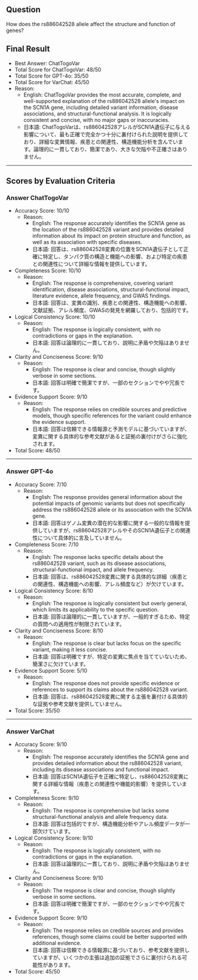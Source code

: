 ## Question

How does the rs886042528 allele affect the structure and function of genes?

## Final Result

- Best Answer: ChatTogoVar
- Total Score for ChatTogoVar: 48/50
- Total Score for GPT-4o: 35/50
- Total Score for VarChat: 45/50
- Reason:
  - English: ChatTogoVar provides the most accurate, complete, and well-supported explanation of the rs886042528 allele's impact on the SCN1A gene, including detailed variant information, disease associations, and structural-functional analysis. It is logically consistent and concise, with no major gaps or inaccuracies.
  - 日本語: ChatTogoVarは、rs886042528アレルがSCN1A遺伝子に与える影響について、最も正確で完全かつ十分に裏付けられた説明を提供しており、詳細な変異情報、疾患との関連性、構造機能分析を含んでいます。論理的に一貫しており、簡潔であり、大きな欠陥や不正確さはありません。

---

## Scores by Evaluation Criteria

### Answer ChatTogoVar
- Accuracy Score: 10/10
  - Reason: 
    - English: The response accurately identifies the SCN1A gene as the location of the rs886042528 variant and provides detailed information about its impact on protein structure and function, as well as its association with specific diseases.
    - 日本語: 回答は、rs886042528変異の位置をSCN1A遺伝子として正確に特定し、タンパク質の構造と機能への影響、および特定の疾患との関連性について詳細な情報を提供しています。
- Completeness Score: 10/10
  - Reason: 
    - English: The response is comprehensive, covering variant identification, disease associations, structural-functional impact, literature evidence, allele frequency, and GWAS findings.
    - 日本語: 回答は、変異の識別、疾患との関連性、構造機能への影響、文献証拠、アレル頻度、GWASの発見を網羅しており、包括的です。
- Logical Consistency Score: 10/10
  - Reason: 
    - English: The response is logically consistent, with no contradictions or gaps in the explanation.
    - 日本語: 回答は論理的に一貫しており、説明に矛盾や欠陥はありません。
- Clarity and Conciseness Score: 9/10
  - Reason: 
    - English: The response is clear and concise, though slightly verbose in some sections.
    - 日本語: 回答は明確で簡潔ですが、一部のセクションでやや冗長です。
- Evidence Support Score: 9/10
  - Reason: 
    - English: The response relies on credible sources and predictive models, though specific references for the variant could enhance the evidence support.
    - 日本語: 回答は信頼できる情報源と予測モデルに基づいていますが、変異に関する具体的な参考文献があると証拠の裏付けがさらに強化されます。
- Total Score: 48/50

---

### Answer GPT-4o
- Accuracy Score: 7/10
  - Reason: 
    - English: The response provides general information about the potential impacts of genomic variants but does not specifically address the rs886042528 allele or its association with the SCN1A gene.
    - 日本語: 回答はゲノム変異の潜在的な影響に関する一般的な情報を提供していますが、rs886042528アレルやそのSCN1A遺伝子との関連性について具体的に言及していません。
- Completeness Score: 7/10
  - Reason: 
    - English: The response lacks specific details about the rs886042528 variant, such as its disease associations, structural-functional impact, and allele frequency.
    - 日本語: 回答は、rs886042528変異に関する具体的な詳細（疾患との関連性、構造機能への影響、アレル頻度など）が欠けています。
- Logical Consistency Score: 8/10
  - Reason: 
    - English: The response is logically consistent but overly general, which limits its applicability to the specific question.
    - 日本語: 回答は論理的に一貫していますが、一般的すぎるため、特定の質問への適用性が制限されています。
- Clarity and Conciseness Score: 8/10
  - Reason: 
    - English: The response is clear but lacks focus on the specific variant, making it less concise.
    - 日本語: 回答は明確ですが、特定の変異に焦点を当てていないため、簡潔さに欠けています。
- Evidence Support Score: 5/10
  - Reason: 
    - English: The response does not provide specific evidence or references to support its claims about the rs886042528 variant.
    - 日本語: 回答は、rs886042528変異に関する主張を裏付ける具体的な証拠や参考文献を提供していません。
- Total Score: 35/50

---

### Answer VarChat
- Accuracy Score: 9/10
  - Reason: 
    - English: The response accurately identifies the SCN1A gene and provides detailed information about the rs886042528 variant, including its disease associations and functional impact.
    - 日本語: 回答はSCN1A遺伝子を正確に特定し、rs886042528変異に関する詳細な情報（疾患との関連性や機能的影響）を提供しています。
- Completeness Score: 9/10
  - Reason: 
    - English: The response is comprehensive but lacks some structural-functional analysis and allele frequency data.
    - 日本語: 回答は包括的ですが、構造機能分析やアレル頻度データが一部欠けています。
- Logical Consistency Score: 9/10
  - Reason: 
    - English: The response is logically consistent, with no contradictions or gaps in the explanation.
    - 日本語: 回答は論理的に一貫しており、説明に矛盾や欠陥はありません。
- Clarity and Conciseness Score: 9/10
  - Reason: 
    - English: The response is clear and concise, though slightly verbose in some sections.
    - 日本語: 回答は明確で簡潔ですが、一部のセクションでやや冗長です。
- Evidence Support Score: 9/10
  - Reason: 
    - English: The response relies on credible sources and provides references, though some claims could be better supported with additional evidence.
    - 日本語: 回答は信頼できる情報源に基づいており、参考文献を提供していますが、いくつかの主張は追加の証拠でさらに裏付けられる可能性があります。
- Total Score: 45/50